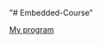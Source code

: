 "# Embedded-Course" 

[My program](https://github.com/DomainJin/Embedded-Course/blob/main/STM32course/Core/Src/main.c)
